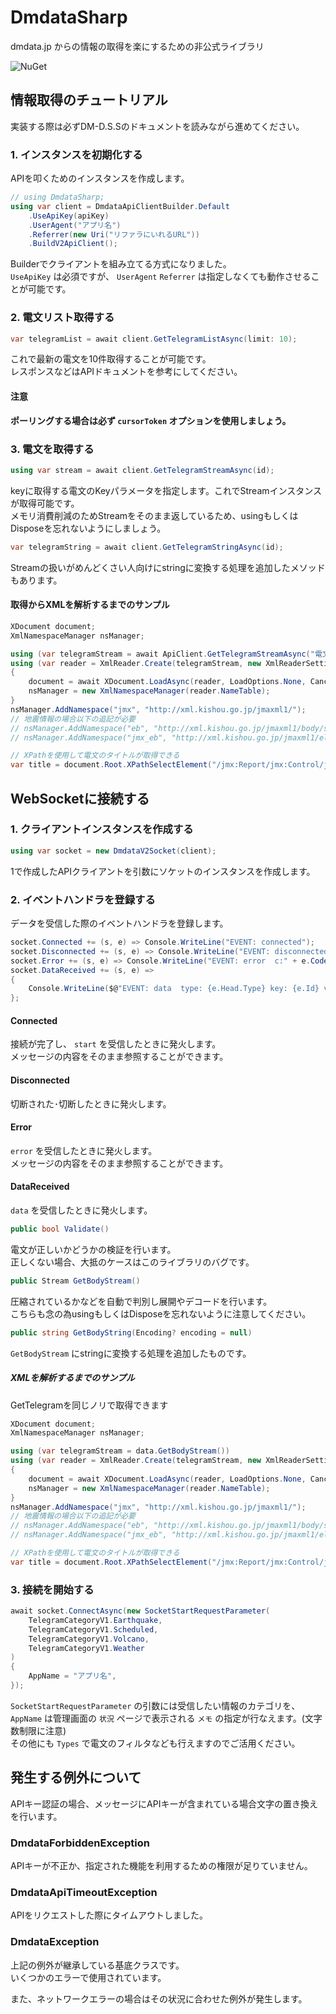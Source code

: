 # DmdataSharp

dmdata.jp からの情報の取得を楽にするための非公式ライブラリ

![NuGet](https://img.shields.io/nuget/v/DmdataSharp?style=flat-square)

## 情報取得のチュートリアル

実装する際は必ずDM-D.S.Sのドキュメントを読みながら進めてください。

### 1. インスタンスを初期化する

APIを叩くためのインスタンスを作成します。

```cs
// using DmdataSharp;
using var client = DmdataApiClientBuilder.Default
	.UseApiKey(apiKey)
	.UserAgent("アプリ名")
	.Referrer(new Uri("リファラにいれるURL"))
	.BuildV2ApiClient();
```

Builderでクライアントを組み立てる方式になりました。  
`UseApiKey` は必須ですが、 `UserAgent` `Referrer` は指定しなくても動作させることが可能です。

### 2. 電文リスト取得する

```cs
var telegramList = await client.GetTelegramListAsync(limit: 10);
```

これで最新の電文を10件取得することが可能です。  
レスポンスなどはAPIドキュメントを参考にしてください。

#### 注意

**ポーリングする場合は必ず `cursorToken` オプションを使用しましょう。**

### 3. 電文を取得する

```cs
using var stream = await client.GetTelegramStreamAsync(id);
```

keyに取得する電文のKeyパラメータを指定します。これでStreamインスタンスが取得可能です。  
メモリ消費削減のためStreamをそのまま返しているため、usingもしくはDisposeを忘れないようにしましょう。

```cs
var telegramString = await client.GetTelegramStringAsync(id);
```

Streamの扱いがめんどくさい人向けにstringに変換する処理を追加したメソッドもあります。

#### 取得からXMLを解析するまでのサンプル

```cs
XDocument document;
XmlNamespaceManager nsManager;

using (var telegramStream = await ApiClient.GetTelegramStreamAsync("電文のId"))
using (var reader = XmlReader.Create(telegramStream, new XmlReaderSettings { Async = true }))
{
	document = await XDocument.LoadAsync(reader, LoadOptions.None, CancellationToken.None);
	nsManager = new XmlNamespaceManager(reader.NameTable);
}
nsManager.AddNamespace("jmx", "http://xml.kishou.go.jp/jmaxml1/");
// 地震情報の場合以下の追記が必要
// nsManager.AddNamespace("eb", "http://xml.kishou.go.jp/jmaxml1/body/seismology1/");
// nsManager.AddNamespace("jmx_eb", "http://xml.kishou.go.jp/jmaxml1/elementBasis1/");

// XPathを使用して電文のタイトルが取得できる
var title = document.Root.XPathSelectElement("/jmx:Report/jmx:Control/jmx:Title", nsManager)?.Value;
```

## WebSocketに接続する

### 1. クライアントインスタンスを作成する

```cs
using var socket = new DmdataV2Socket(client);
```

1で作成したAPIクライアントを引数にソケットのインスタンスを作成します。

### 2. イベントハンドラを登録する

データを受信した際のイベントハンドラを登録します。

```cs
socket.Connected += (s, e) => Console.WriteLine("EVENT: connected");
socket.Disconnected += (s, e) => Console.WriteLine("EVENT: disconnected");
socket.Error += (s, e) => Console.WriteLine("EVENT: error  c:" + e.Code + " e:" + e.Error);
socket.DataReceived += (s, e) =>
{
	Console.WriteLine($@"EVENT: data  type: {e.Head.Type} key: {e.Id} valid: {e.Validate()} body: {e.GetBodyString().Substring(0, 20)}...");
};
```

#### Connected

接続が完了し、 `start` を受信したときに発火します。  
メッセージの内容をそのまま参照することができます。

#### Disconnected

切断された･切断したときに発火します。

#### Error

`error` を受信したときに発火します。  
メッセージの内容をそのまま参照することができます。

#### DataReceived

`data` を受信したときに発火します。

```cs
public bool Validate()
```

電文が正しいかどうかの検証を行います。  
正しくない場合、大抵のケースはこのライブラリのバグです。

```cs
public Stream GetBodyStream()
```

圧縮されているかなどを自動で判別し展開やデコードを行います。  
こちらも念の為usingもしくはDisposeを忘れないように注意してください。

```cs
public string GetBodyString(Encoding? encoding = null)
```

`GetBodyStream` にstringに変換する処理を追加したものです。

##### XMLを解析するまでのサンプル

GetTelegramを同じノリで取得できます

```cs
XDocument document;
XmlNamespaceManager nsManager;

using (var telegramStream = data.GetBodyStream())
using (var reader = XmlReader.Create(telegramStream, new XmlReaderSettings { Async = true }))
{
	document = await XDocument.LoadAsync(reader, LoadOptions.None, CancellationToken.None);
	nsManager = new XmlNamespaceManager(reader.NameTable);
}
nsManager.AddNamespace("jmx", "http://xml.kishou.go.jp/jmaxml1/");
// 地震情報の場合以下の追記が必要
// nsManager.AddNamespace("eb", "http://xml.kishou.go.jp/jmaxml1/body/seismology1/");
// nsManager.AddNamespace("jmx_eb", "http://xml.kishou.go.jp/jmaxml1/elementBasis1/");

// XPathを使用して電文のタイトルが取得できる
var title = document.Root.XPathSelectElement("/jmx:Report/jmx:Control/jmx:Title", nsManager)?.Value;
```

### 3. 接続を開始する

```cs
await socket.ConnectAsync(new SocketStartRequestParameter(
	TelegramCategoryV1.Earthquake,
	TelegramCategoryV1.Scheduled,
	TelegramCategoryV1.Volcano,
	TelegramCategoryV1.Weather
)
{
	AppName = "アプリ名",
});
```

`SocketStartRequestParameter` の引数には受信したい情報のカテゴリを、 `AppName` は管理画面の `状況` ページで表示される `メモ` の指定が行なえます。(文字数制限に注意)  
その他にも `Types` で電文のフィルタなども行えますのでご活用ください。

## 発生する例外について

APIキー認証の場合、メッセージにAPIキーが含まれている場合文字の置き換えを行います。

### DmdataForbiddenException

APIキーが不正か、指定された機能を利用するための権限が足りていません。

### DmdataApiTimeoutException

APIをリクエストした際にタイムアウトしました。

### DmdataException

上記の例外が継承している基底クラスです。  
いくつかのエラーで使用されています。

また、ネットワークエラーの場合はその状況に合わせた例外が発生します。
